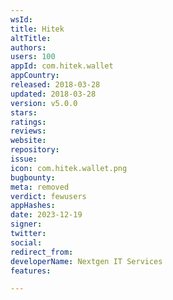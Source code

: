 ```yaml
---
wsId: 
title: Hitek
altTitle: 
authors: 
users: 100
appId: com.hitek.wallet
appCountry: 
released: 2018-03-28
updated: 2018-03-28
version: v5.0.0
stars: 
ratings: 
reviews: 
website: 
repository: 
issue: 
icon: com.hitek.wallet.png
bugbounty: 
meta: removed
verdict: fewusers
appHashes: 
date: 2023-12-19
signer: 
twitter: 
social: 
redirect_from: 
developerName: Nextgen IT Services
features: 

---
```


